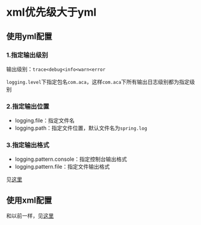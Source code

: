 # xml优先级大于yml

## 使用yml配置

### 1.指定输出级别

输出级别：`trace<debug<info<warn<error`

`logging.level`下指定包名`com.aca`，这样`com.aca`下所有输出日志级别都为指定级别

### 2.指定输出位置

- logging.file：指定文件名
- logging.path：指定文件位置，默认文件名为`spring.log`

### 3.指定输出格式
- logging.pattern.console：指定控制台输出格式
- logging.pattern.file：指定文件输出格式

见[这里](src/main/resources/application.yml)

## 使用xml配置
和以前一样，见[这里](src/main/resources/logback.xml)